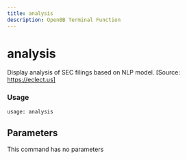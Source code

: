 ```yaml
---
title: analysis
description: OpenBB Terminal Function
---
```


# analysis

Display analysis of SEC filings based on NLP model. [Source: https://eclect.us]

### Usage 
```python
usage: analysis
```

## Parameters

This command has no parameters


